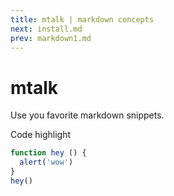 ```yaml
---
title: mtalk | markdown concepts
next: install.md
prev: markdown1.md
---
```

# mtalk

Use you favorite markdown snippets.

Code highlight

```js
function hey () {
  alert('wow')
}
hey()
```